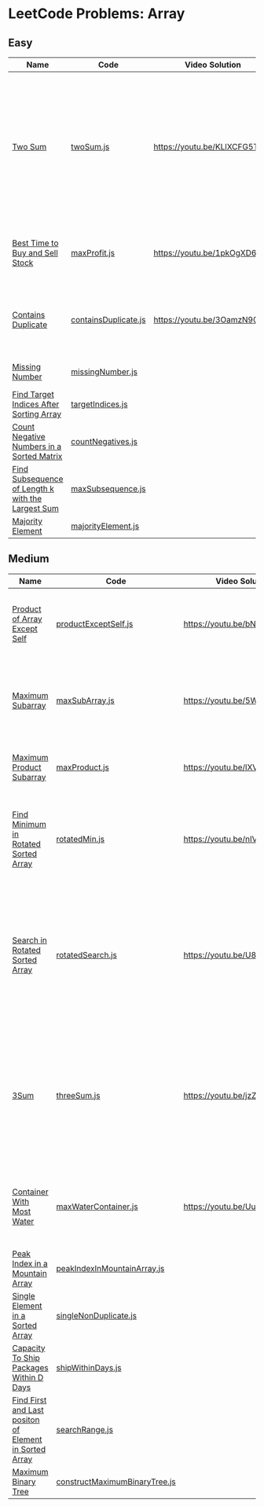 # LeetCode Problems: Array

## Easy

  | Name | Code | Video Solution | Notes |
  | --- | --- | --- | --- |
  | [Two Sum](https://leetcode.com/problems/two-sum/) | [twoSum.js](./easy/twoSum.js) | https://youtu.be/KLlXCFG5TnA | use hash map to instantly check for difference value, map will add index of last occurrence of a num, don’t use same element twice; |
  | [Best Time to Buy and Sell Stock](https://leetcode.com/problems/best-time-to-buy-and-sell-stock/) | [maxProfit.js](./easy/maxProfit.js) | https://youtu.be/1pkOgXD63yU | find local min and search for local max, sliding window; |
  | [Contains Duplicate](https://leetcode.com/problems/contains-duplicate/) | [containsDuplicate.js](./easy/containsDuplicate.js) | https://youtu.be/3OamzN90kPg | hashset to get unique values in array, to check for duplicates easily |
  | [Missing Number](https://leetcode.com/problems/missing-number/) | [missingNumber.js](./easy/missingNumber.js) | | Use Binary Search algorithm |
  | [Find Target Indices After Sorting Array](https://leetcode.com/problems/find-target-indices-after-sorting-array/) | [targetIndices.js](./easy/targetIndices.js) | | Use Binary Search algorithm |
  | [Count Negative Numbers in a Sorted Matrix](https://leetcode.com/problems/count-negative-numbers-in-a-sorted-matrix/) | [countNegatives.js](./easy/countNegatives.js) | | Use Binary Search algorithm |
  | [Find Subsequence of Length k with the Largest Sum](https://leetcode.com/problems/find-subsequence-of-length-k-with-the-largest-sum/) | [maxSubsequence.js](./easy/maxSubsequence.js) | | |
  | [Majority Element](https://leetcode.com/problems/majority-element/) | [majorityElement.js](./easy/majorityElement.js) | | |

## Medium

  | Name | Code | Video Solution | Notes |
  | --- | --- | --- | --- |
  | [Product of Array Except Self](https://leetcode.com/problems/product-of-array-except-self/) | [productExceptSelf.js](./medium/productExceptSelf.js) | https://youtu.be/bNvIQI2wAjk | make two passes, first in-order, second in-reverse, to compute products |
  | [Maximum Subarray](https://leetcode.com/problems/maximum-subarray/) | [maxSubArray.js](./medium/maxSubArray.js) | https://youtu.be/5WZl3MMT0Eg | pattern: prev subarray cant be negative, dynamic programming: compute max sum for each prefix |
  | [Maximum Product Subarray](https://leetcode.com/problems/maximum-product-subarray/) | [maxProduct.js](./medium/maxProduct.js) | https://youtu.be/lXVy6YWFcRM | dp: compute max and max-abs-val for each prefix subarr; |
  | [Find Minimum in Rotated Sorted Array](https://leetcode.com/problems/find-minimum-in-rotated-sorted-array/) | [rotatedMin.js](./medium/rotatedMin.js) | https://youtu.be/nIVW4P8b1VA | check if half of array is sorted in order to find pivot, arr is guaranteed to be in at most two sorted subarrays |
  | [Search in Rotated Sorted Array](https://leetcode.com/problems/search-in-rotated-sorted-array/) | [rotatedSearch.js](./medium/rotatedSearch.js) | https://youtu.be/U8XENwh8Oy8 | at most two sorted halfs, mid will be apart of left sorted or right sorted, if target is in range of sorted portion then search it, otherwise search other half |
  | [3Sum](https://leetcode.com/problems/3sum/) | [threeSum.js](./medium/threeSum.js) | https://youtu.be/jzZsG8n2R9A | sort input, for each first element, find next two where -a = b+c, if a = prevA, skip a, if b=prevB skip b to elim duplicates; to find b,c use two pointers, left/right on remaining list; |
  | [Container With Most Water](https://leetcode.com/problems/container-with-most-water/) | [maxWaterContainer.js](./medium/maxWaterContainer.js) | https://youtu.be/UuiTKBwPgAo | shrinking window, left/right initially at endpoints, shift the pointer with min height; |
  | [Peak Index in a Mountain Array](https://leetcode.com/problems/peak-index-in-a-mountain-array/) | [peakIndexInMountainArray.js](./medium/peakIndexInMountainArray.js) |  | Use Binary Search algorithm |
  | [Single Element in a Sorted Array](https://leetcode.com/problems/single-element-in-a-sorted-array/) | [singleNonDuplicate.js](./medium/singleNonDuplicate.js) |  | Use Binary Search algorithm |
  | [Capacity To Ship Packages Within D Days](https://leetcode.com/problems/capacity-to-ship-packages-within-d-days/) | [shipWithinDays.js](./medium/shipWithinDays.js) |  | Use Binary Search algorithm |
  | [Find First and Last positon of Element in Sorted Array](https://leetcode.com/problems/find-first-and-last-position-of-element-in-sorted-array/) | [searchRange.js](./medium/searchRange.js) |  | Use Binary Search algorithm |
  | [Maximum Binary Tree](https://leetcode.com/problems/maximum-binary-tree/) | [constructMaximumBinaryTree.js](./medium/constructMaximumBinaryTree.js) |  | Use Divide and Conquer algorithm |


